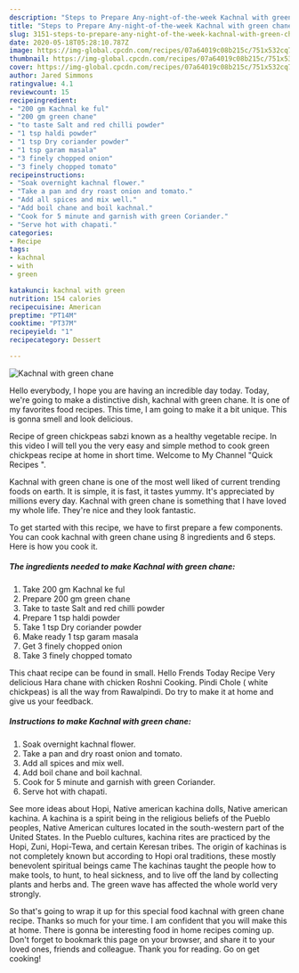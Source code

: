 ```yaml
---
description: "Steps to Prepare Any-night-of-the-week Kachnal with green chane"
title: "Steps to Prepare Any-night-of-the-week Kachnal with green chane"
slug: 3151-steps-to-prepare-any-night-of-the-week-kachnal-with-green-chane
date: 2020-05-18T05:28:10.787Z
image: https://img-global.cpcdn.com/recipes/07a64019c08b215c/751x532cq70/kachnal-with-green-chane-recipe-main-photo.jpg
thumbnail: https://img-global.cpcdn.com/recipes/07a64019c08b215c/751x532cq70/kachnal-with-green-chane-recipe-main-photo.jpg
cover: https://img-global.cpcdn.com/recipes/07a64019c08b215c/751x532cq70/kachnal-with-green-chane-recipe-main-photo.jpg
author: Jared Simmons
ratingvalue: 4.1
reviewcount: 15
recipeingredient:
- "200 gm Kachnal ke ful"
- "200 gm green chane"
- "to taste Salt and red chilli powder"
- "1 tsp haldi powder"
- "1 tsp Dry coriander powder"
- "1 tsp garam masala"
- "3 finely chopped onion"
- "3 finely chopped tomato"
recipeinstructions:
- "Soak overnight kachnal flower."
- "Take a pan and dry roast onion and tomato."
- "Add all spices and mix well."
- "Add boil chane and boil kachnal."
- "Cook for 5 minute and garnish with green Coriander."
- "Serve hot with chapati."
categories:
- Recipe
tags:
- kachnal
- with
- green

katakunci: kachnal with green 
nutrition: 154 calories
recipecuisine: American
preptime: "PT14M"
cooktime: "PT37M"
recipeyield: "1"
recipecategory: Dessert

---
```



![Kachnal with green chane](https://img-global.cpcdn.com/recipes/07a64019c08b215c/751x532cq70/kachnal-with-green-chane-recipe-main-photo.jpg)

Hello everybody, I hope you are having an incredible day today. Today, we're going to make a distinctive dish, kachnal with green chane. It is one of my favorites food recipes. This time, I am going to make it a bit unique. This is gonna smell and look delicious.

Recipe of green chickpeas sabzi known as a healthy vegetable recipe. In this video I will tell you the very easy and simple method to cook green chickpeas recipe at home in short time. Welcome to My Channel &#34;Quick Recipes &#34;.

Kachnal with green chane is one of the most well liked of current trending foods on earth. It is simple, it is fast, it tastes yummy. It's appreciated by millions every day. Kachnal with green chane is something that I have loved my whole life. They're nice and they look fantastic.


To get started with this recipe, we have to first prepare a few components. You can cook kachnal with green chane using 8 ingredients and 6 steps. Here is how you cook it.

<!--inarticleads1-->

##### The ingredients needed to make Kachnal with green chane:

1. Take 200 gm Kachnal ke ful
1. Prepare 200 gm green chane
1. Take to taste Salt and red chilli powder
1. Prepare 1 tsp haldi powder
1. Take 1 tsp Dry coriander powder
1. Make ready 1 tsp garam masala
1. Get 3 finely chopped onion
1. Take 3 finely chopped tomato


This chaat recipe can be found in small. Hello Frends Today Recipe Very delicious Hara chane with chicken Roshni Cooking. Pindi Chole ( white chickpeas) is all the way from Rawalpindi. Do try to make it at home and give us your feedback. 

<!--inarticleads2-->

##### Instructions to make Kachnal with green chane:

1. Soak overnight kachnal flower.
1. Take a pan and dry roast onion and tomato.
1. Add all spices and mix well.
1. Add boil chane and boil kachnal.
1. Cook for 5 minute and garnish with green Coriander.
1. Serve hot with chapati.


See more ideas about Hopi, Native american kachina dolls, Native american kachina. A kachina is a spirit being in the religious beliefs of the Pueblo peoples, Native American cultures located in the south-western part of the United States. In the Pueblo cultures, kachina rites are practiced by the Hopi, Zuni, Hopi-Tewa, and certain Keresan tribes. The origin of kachinas is not completely known but according to Hopi oral traditions, these mostly benevolent spiritual beings came The kachinas taught the people how to make tools, to hunt, to heal sickness, and to live off the land by collecting plants and herbs and. The green wave has affected the whole world very strongly. 

So that's going to wrap it up for this special food kachnal with green chane recipe. Thanks so much for your time. I am confident that you will make this at home. There is gonna be interesting food in home recipes coming up. Don't forget to bookmark this page on your browser, and share it to your loved ones, friends and colleague. Thank you for reading. Go on get cooking!
